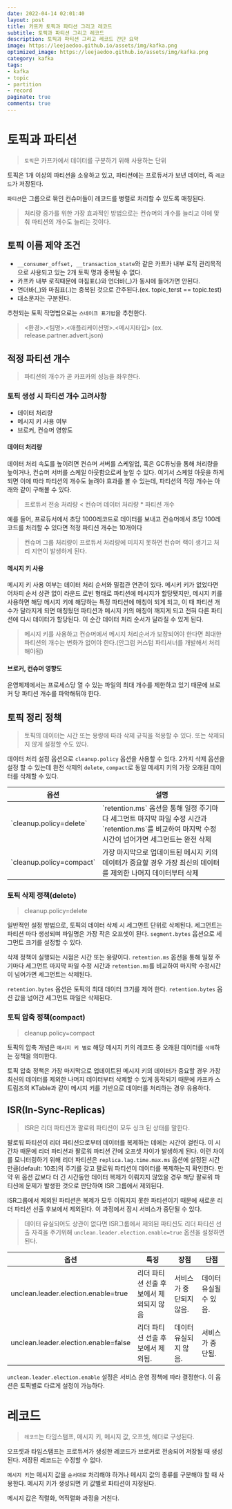 ```yaml
---
date: 2022-04-14 02:01:40
layout: post
title: 카프카 토픽과 파티션 그리고 레코드
subtitle: 토픽과 파티션 그리고 레코드
description: 토픽과 파티션 그리고 레코드 간단 요약
image: https://leejaedoo.github.io/assets/img/kafka.png
optimized_image: https://leejaedoo.github.io/assets/img/kafka.png
category: kafka
tags:
- kafka
- topic
- partition
- record
paginate: true
comments: true
---
```


# 토픽과 파티션

> `토픽`은 카프카에서 데이터를 구분하기 위해 사용하는 단위

토픽은 1개 이상의 파티션을 소유하고 있고, 파티션에는 프로듀서가 보낸 데이터, 즉 `레코드`가 저장된다.

`파티션`은 그룹으로 묶인 컨슈머들이 레코드를 병렬로 처리할 수 있도록 매칭된다.

> 처리량 증가를 위한 가장 효과적인 방법으로는 컨슈머의 개수를 늘리고 이에 맞춰 파티션의 개수도 늘리는 것이다.

## 토픽 이름 제약 조건

- `__consumer_offset, __transaction_state`와 같은 카프카 내부 로직 관리목적으로 사용되고 있는 2개 토픽 명과 중복될 수 없다.
- 카프카 내부 로직때문에 마침표(.)와 언더바(_)가 동시에 들어가면 안된다.
- 언더바(_)와 마침표(.)는 중복된 것으로 간주된다.(ex. topic_terst == topic.test)
- 대소문자는 구분된다.

추천되는 토픽 작명법으로는 `스네이크 표기법`을 추천한다.

> <환경>.<팀명>.<애플리케이션명>.<메시지타입> (ex. release.partner.advert.json)

## 적정 파티션 개수

> 파티션의 개수가 곧 카프카의 성능을 좌우한다.

### 토픽 생성 시 파티션 개수 고려사항
- 데이터 처리량
- 메시지 키 사용 여부
- 브로커, 컨슈머 영향도

#### 데이터 처리량

데이터 처리 속도를 높이려면 컨슈머 서버를 스케일업, 혹은 GC튜닝을 통해 처리량을 높이거나, 컨슈머 서버를 스케일 아웃함으로써 높일 수 있다.
여기서 스케일 아웃을 하게되면 이에 따라 파티션의 개수도 늘려야 효과를 볼 수 있는데, 파티션의 적정 개수는 아래와 같이 구해볼 수 있다.

> 프로듀서 전송 처리량 < 컨슈머 데이터 처리량 * 파티션 개수

예를 들어, 프로듀서에서 초당 1000레코드로 데이터를 보내고 컨슈머에서 초당 100레코드를 처리할 수 있다면 적정 파티션 개수는 10개이다

> 컨슈머 그룹 처리량이 프로듀서 처리량에 미치지 못하면 컨슈머 랙이 생기고 처리 지연이 발생하게 된다.

#### 메시지 키 사용

메시지 키 사용 여부는 데이터 처리 순서와 밀접관 연관이 있다. 메시키 키가 없었다면 어차피 순서 상관 없이 라운드 로빈 형태로 파티션에 메시지가 할당됏지만,
메시지 키를 사용하면 해당 메시지 키에 해당하는 특정 파티션에 매칭이 되게 되고, 이 때 파티션 개수가 달라지게 되면 매칭됬던 파티션과 메시지 키의 매칭이 깨지게 되고 전혀 다른 파티션에 다시 데이터가 할당된다.
이 순간 데이터 처리 순서가 달라질 수 있게 된다.

> 메시지 키를 사용하고 컨슈머에서 메시지 처리순서가 보장되어야 한다면 최대한 파티션의 개수는 변화가 없어야 한다.(안그럼 커스텀 파티셔너를 개발해서 처리해야됨)

#### 브로커, 컨슈머 영향도

운영체제에서는 프로세스당 열 수 있는 파일의 최대 개수를 제한하고 있기 때문에 브로커 당 파티션 개수를 파악해둬야 한다.

## 토픽 정리 정책

> 토픽의 데이터는 시간 또는 용량에 따라 삭제 규칙을 적용할 수 있다. 또는 삭제되지 않게 설정할 수도 있다.

데이터 처리 설정 옵션으로 `cleanup.policy` 옵션을 사용할 수 있다. 2가지 삭제 옵션을 설정 할 수 있는데 완전 삭제의 `delete`, `compact`로 동일 메세지 키의 가장 오래된 데이터를 삭제할 수 있다.

<table>
  <thead>
    <tr>
      <th>옵션</th>
      <th>설명</th>
    </tr>
  </thead>
  <tbody>
    <tr>
      <td>`cleanup.policy=delete`</td>
      <td>`retention.ms` 옵션을 통해 일정 주기마다 세그먼트 마지막 파일 수정 시간과 `retention.ms`를 비교하여 마지막 수정시간이 넘어가면 세그먼트는 완전 삭제</td>
    </tr>
    <tr>
      <td>`cleanup.policy=compact`</td>
      <td>가장 마지막으로 업데이트된 메시지 키의 데이터가 중요할 경우 가장 최신의 데이터를 제외한 나머지 데이터부터 삭제</td>
    </tr>
  </tbody>
</table>

### 토픽 삭제 정책(delete)

> cleanup.policy=delete

일반적인 설정 방법으로, 토픽의 데이터 삭제 시 세그먼트 단위로 삭제된다. 세그먼트는 파티션 마다 생성되며 파일명은 가장 작은 오프셋이 된다. `segment.bytes` 옵션으로 세그먼트 크기를 설정할 수 있다.

삭제 정책이 실행되는 시점은 시간 또는 용량이다. `retention.ms` 옵션을 통해 일정 주기마다 세그먼트 마지막 파일 수정 시간과 `retention.ms`를 비교하여 마지막 수정시간이 넘어가면 세그먼트는 삭제된다.

`retention.bytes` 옵션은 토픽의 최대 데이터 크기를 제어 한다. `retention.bytes` 옵션 값을 넘어간 세그먼트 파일은 삭제된다.

### 토픽 압축 정책(compact)

> cleanup.policy=compact

토픽의 압축 개념은 `메시지 키 별로` 해당 메시지 키의 레코드 중 오래된 데이터를 `삭제`하는 정책을 의미한다.

토픽 압축 정책은 가장 마지막으로 업데이트된 메시지 키의 데이터가 중요할 경우 가장 최신의 데이터를 제외한 나머지 데이터부터 삭제할 수 있게 동작되기 때문에 카프카 스트림즈의 KTable과 같이 메시지 키를 기반으로 데이터를 처리하는 경우 유용하다.

## ISR(In-Sync-Replicas)

> ISR은 리더 파티션과 팔로워 파티션이 모두 싱크 된 상태를 말한다.

팔로워 파티션이 리더 파티션으로부터 데이터를 복제하는 데에는 시간이 걸린다. 이 시간차 때문에 리더 파티션과 팔로워 파티션 간에 오프셋 차이가 발생하게 된다.
이런 차이를 모니터링하기 위해 리더 파티션은 `replica.lag.time.max.ms` 옵션에 설정된 시간만큼(default: 10초)의 주기를 갖고 팔로워 파티션이 데이터를 복제하는지 확인한다.
만약 위 옵션 값보다 더 긴 시간동안 데이터 복제가 이뤄지지 않았을 경우 해당 팔로워 파티션에 문제가 발생한 것으로 판단하여 ISR 그룹에서 제외된다.

ISR그룹에서 제외된 파티션은 복제가 모두 이뤄지지 못한 파티션이기 때문에 새로운 리더 파티션 선출 후보에서 제외된다. 이 과정에서 잠시 서비스가 중단될 수 있다.

> 데이터 유실되어도 상관이 없다면 ISR그룹에서 제외된 파티션도 리더 파티션 선출 자격을 주기위해 `unclean.leader.election.enable=true` 옵션을 설정하면 된다.

<table>
  <thead>
    <tr>
      <th>옵션</th>
      <th>특징</th>
      <th>장점</th>
      <th>단점</th>
    </tr>
  </thead>
  <tbody>
    <tr>
      <td>unclean.leader.election.enable=true</td>
      <td>리더 파티션 선출 후보에서 제외되지 않음</td>
      <td>서비스가 중단되지 않음.</td>
      <td>데이터 유실될 수 있음.</td>
    </tr>
    <tr>
      <td>unclean.leader.election.enable=false</td>
      <td>리더 파티션 선출 후보에서 제외됨.</td>
      <td>데이터 유실되지 않음.</td>
      <td>서비스가 중단됨.</td>
    </tr>
  </tbody>
</table>

`unclean.leader.election.enable` 설정은 서비스 운영 정책에 따라 결정한다. 이 옵션은 토픽별로 다르게 설정이 가능하다.

# 레코드

> `레코드`는 타임스탬프, 메시지 키, 메시지 값, 오프셋, 헤더로 구성된다.

오프셋과 타임스탬프는 프로듀서가 생성한 레코드가 브로커로 전송되어 저장될 때 생성된다. 저장된 레코드는 수정할 수 없다.

`메시지 키`는 메시지 값을 `순서대로` 처리해야 하거나 메시지 값의 종류를 구분해야 할 때 사용한다. 메시지 키가 생성되면 키 값별로 파티션이 지정된다.

메시지 값은 직렬화, 역직렬화 과정을 거친다.
